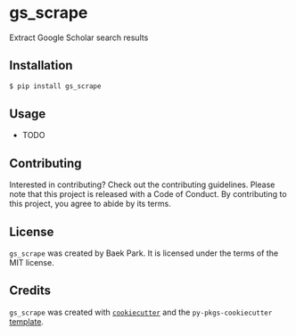 # gs_scrape

Extract Google Scholar search results

## Installation

```bash
$ pip install gs_scrape
```

## Usage

- TODO

## Contributing

Interested in contributing? Check out the contributing guidelines. Please note that this project is released with a Code of Conduct. By contributing to this project, you agree to abide by its terms.

## License

`gs_scrape` was created by Baek Park. It is licensed under the terms of the MIT license.

## Credits

`gs_scrape` was created with [`cookiecutter`](https://cookiecutter.readthedocs.io/en/latest/) and the `py-pkgs-cookiecutter` [template](https://github.com/py-pkgs/py-pkgs-cookiecutter).

